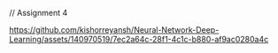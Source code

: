 // Assignment 4


https://github.com/kishorreyansh/Neural-Network-Deep-Learning/assets/140970519/7ec2a64c-28f1-4c1c-b880-af9ac0280a4c

